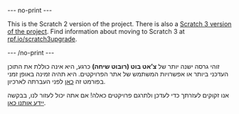 --- no-print ---

This is the Scratch 2 version of the project. There is also a [Scratch 3 version of the project](https://projects.raspberrypi.org/he-IL/projects/chatbot).
Find information about moving to Scratch 3 at [rpf.io/scratch3upgrade](https://rpf.io/scratch3upgrade).

--- /no-print ---

זוהי גרסה ישנה יותר של **צ’אט בוט (רובוט שיחה)** כרגע, היא אינה כוללת את התוכן העדכני ביותר או אפשרויות המשתמש של אתר הפרויקטים. היא תהיה זמינה באופן זמני בפורמט זה [כאן](images/ChatBot.pdf) לפני העברתה לארכיון. 

אנו זקוקים לעזרתך כדי לעדכן ולתרגם פרויקטים כאלה! אם אתה יכול לעזור לנו, בבקשה [יידע אותנו כאן](https://rpf.io/translators).

